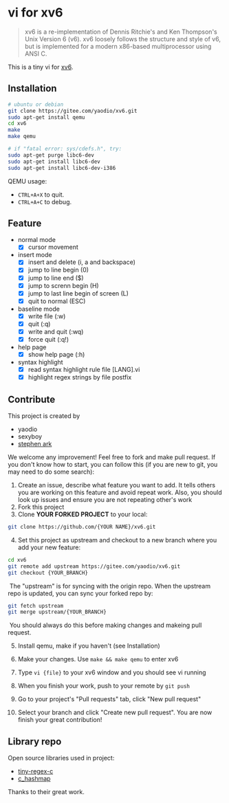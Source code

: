 # vi for xv6

> xv6 is a re-implementation of Dennis Ritchie's and Ken Thompson's Unix Version 6 (v6).  xv6 loosely follows the structure and style of v6, but is implemented for a modern x86-based multiprocessor using ANSI C.

This is a tiny vi for [xv6](https://github.com/mit-pdos/xv6-public.git).

## Installation

```bash
# ubuntu or debian
git clone https://gitee.com/yaodio/xv6.git
sudo apt-get install qemu
cd xv6
make
make qemu

# if "fatal error: sys/cdefs.h", try:
sudo apt-get purge libc6-dev
sudo apt-get install libc6-dev
sudo apt-get install libc6-dev-i386
```

QEMU usage:
- `CTRL+A+X` to quit.
- `CTRL+A+C` to debug.

## Feature

- normal mode
  - [x] cursor movement
- insert mode
  - [x] insert and delete (i, a and backspace)
  - [x] jump to line begin (0)
  - [x] jump to line end ($)
  - [x] jump to screnn begin (H)
  - [x] jump to last line begin of screen (L)
  - [x] quit to normal (ESC)
- baseline mode
  - [x] write file (:w)
  - [x] quit (:q)
  - [x] write and quit (:wq)
  - [x] force quit (:q!)
- help page
  - [x] show help page (:h)
- syntax highlight
  - [x] read syntax highlight rule file [LANG].vi
  - [x] highlight regex strings by file postfix

## Contribute

This project is created by

- yaodio
- sexyboy
- [stephen ark](https://github.com/StephenArk30)

We welcome any improvement! Feel free to fork and make pull request. If you don't know how to start, you can follow this (if you are new to git, you may need to do some search):

1. Create an issue, describe what feature you want to add. It tells others you are working on this feature and avoid repeat work. Also, you should look up issues and ensure you are not repeating other's work
2. Fork this project
3. Clone **YOUR FORKED PROJECT** to your local:

```bash
git clone https://github.com/{YOUR NAME}/xv6.git
```

4. Set this project as upstream and checkout to a new branch where you add your new feature:

```bash
cd xv6
git remote add upstream https://gitee.com/yaodio/xv6.git
git checkout {YOUR_BRANCH}
```

​	The "upstream" is for syncing with the origin repo. When the upstream repo is updated, you can sync your forked repo by:

```bash
git fetch upstream
git merge upstream/{YOUR_BRANCH}
```

​	You should always do this before making changes and makeing pull request.

5. Install qemu, make if you haven't (see Installation)

6. Make your changes. Use ``make && make qemu`` to enter xv6

7. Type ``vi {file}`` to your xv6 window and you should see vi running
8. When you finish your work, push to your remote by ``git push``
9. Go to your project's "Pull requests" tab, click "New pull request"
10. Select your branch and click "Create new pull request". You are now finish your great contribution!

## Library repo

Open source libraries used in project:

- [tiny-regex-c](https://github.com/kokke/tiny-regex-c)
- [c_hashmap](https://github.com/petewarden/c_hashmap)

Thanks to their great work.